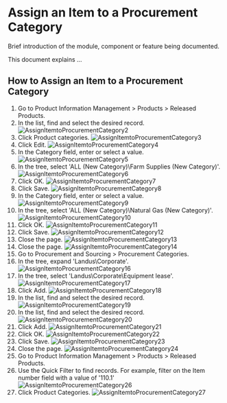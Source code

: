 ﻿# Assign an Item to a Procurement Category
Brief introduction of the module, component or feature being documented.

This document explains ...

## How to Assign an Item to a Procurement Category

1. Go to Product Information Management > Products > Released Products.
2. In the list, find and select the desired record.
![AssignItemtoProcurementCategory2](./assets/images/AssignItemtoProcurementCategory/AssignItemtoProcurementCategory2.png)
3. Click Product categories.
![AssignItemtoProcurementCategory3](./assets/images/AssignItemtoProcurementCategory/AssignItemtoProcurementCategory3.png)
4. Click Edit.
![AssignItemtoProcurementCategory4](./assets/images/AssignItemtoProcurementCategory/AssignItemtoProcurementCategory4.png)
5. In the Category field, enter or select a value.
![AssignItemtoProcurementCategory5](./assets/images/AssignItemtoProcurementCategory/AssignItemtoProcurementCategory5.png)
6. In the tree, select 'ALL (New Category)\Farm Supplies (New Category)'.
![AssignItemtoProcurementCategory6](./assets/images/AssignItemtoProcurementCategory/AssignItemtoProcurementCategory6.png)
7. Click OK.
![AssignItemtoProcurementCategory7](./assets/images/AssignItemtoProcurementCategory/AssignItemtoProcurementCategory7.png)
8. Click Save.
![AssignItemtoProcurementCategory8](./assets/images/AssignItemtoProcurementCategory/AssignItemtoProcurementCategory8.png)
9. In the Category field, enter or select a value.
![AssignItemtoProcurementCategory9](./assets/images/AssignItemtoProcurementCategory/AssignItemtoProcurementCategory9.png)
10. In the tree, select 'ALL (New Category)\Natural Gas (New Category)'.
![AssignItemtoProcurementCategory10](./assets/images/AssignItemtoProcurementCategory/AssignItemtoProcurementCategory10.png)
11. Click OK.
![AssignItemtoProcurementCategory11](./assets/images/AssignItemtoProcurementCategory/AssignItemtoProcurementCategory11.png)
12. Click Save.
![AssignItemtoProcurementCategory12](./assets/images/AssignItemtoProcurementCategory/AssignItemtoProcurementCategory12.png)
13. Close the page.
![AssignItemtoProcurementCategory13](./assets/images/AssignItemtoProcurementCategory/AssignItemtoProcurementCategory13.png)
14. Close the page.
![AssignItemtoProcurementCategory14](./assets/images/AssignItemtoProcurementCategory/AssignItemtoProcurementCategory14.png)
15. Go to Procurement and Sourcing > Procurement Categories.
16. In the tree, expand 'Landus\Corporate'.
![AssignItemtoProcurementCategory16](./assets/images/AssignItemtoProcurementCategory/AssignItemtoProcurementCategory16.png)
17. In the tree, select 'Landus\Corporate\Equipment lease'.
![AssignItemtoProcurementCategory17](./assets/images/AssignItemtoProcurementCategory/AssignItemtoProcurementCategory17.png)
18. Click Add.
![AssignItemtoProcurementCategory18](./assets/images/AssignItemtoProcurementCategory/AssignItemtoProcurementCategory18.png)
19. In the list, find and select the desired record.
![AssignItemtoProcurementCategory19](./assets/images/AssignItemtoProcurementCategory/AssignItemtoProcurementCategory19.png)
20. In the list, find and select the desired record.
![AssignItemtoProcurementCategory20](./assets/images/AssignItemtoProcurementCategory/AssignItemToProcurementCategory20.png)
21. Click Add.
![AssignItemtoProcurementCategory21](./assets/images/AssignItemtoProcurementCategory/AssignItemToProcurementCategory21.png)
22. Click OK.
![AssignItemtoProcurementCategory22](./assets/images/AssignItemtoProcurementCategory/AssignItemToProcurementCategory22.png)
23. Click Save.
![AssignItemtoProcurementCategory23](./assets/images/AssignItemtoProcurementCategory/AssignItemToProcurementCategory23.png)
24. Close the page.
![AssignItemtoProcurementCategory24](./assets/images/AssignItemtoProcurementCategory/AssignItemToProcurementCategory24.png)
25. Go to Product Information Management > Products > Released Products.
26. Use the Quick Filter to find records. For example, filter on the Item number field with a value of '110.1'
![AssignItemtoProcurementCategory26](./assets/images/AssignItemtoProcurementCategory/AssignItemToProcurementCategory26.png)
27. Click Product Categories.
![AssignItemtoProcurementCategory27](./assets/images/AssignItemtoProcurementCategory/AssignItemToProcurementCategory27.png) 
